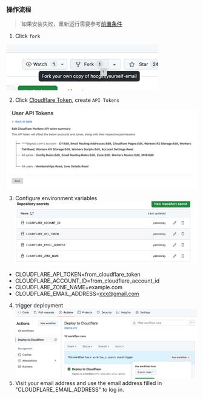 ### 操作流程
> 如果安装失败，重新运行需要参考[前置条件](./Reinstall.md)

1. Click `fork`

![fork.png](tutorial/fork.png)

2. Click [Cloudflare Token](https://dash.cloudflare.com/profile/api-tokens), create `API Tokens`

![img.png](tutorial/token_summary.png)

3. Configure environment variables  
![set-env.png](tutorial%2Fset-env.png)
- CLOUDFLARE_API_TOKEN=from_cloudflare_token
- CLOUDFLARE_ACCOUNT_ID=from_cloudflare_account_id
- CLOUDFLARE_ZONE_NAME=example.com
- CLOUDFLARE_EMAIL_ADDRESS=xxx@gmail.com
4. trigger deployment
![trigger_action.png](tutorial%2Ftrigger_action.png)
5. Visit your email address and use the email address filled in "CLOUDFLARE_EMAIL_ADDRESS" to log in.
